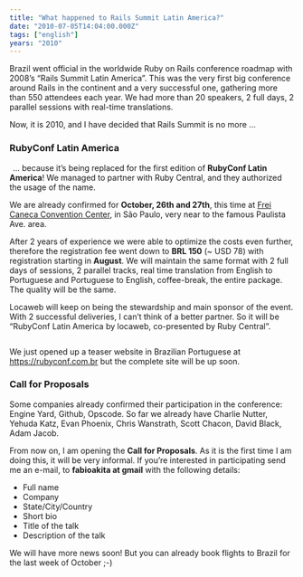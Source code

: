 ```yaml
---
title: "What happened to Rails Summit Latin America?"
date: "2010-07-05T14:04:00.000Z"
tags: ["english"]
years: "2010"
---
```


<p></p>
<p>Brazil went official in the worldwide Ruby on Rails conference roadmap with 2008’s “Rails Summit Latin America”. This was the very first big conference around Rails in the continent and a very successful one, gathering more than 550 attendees each year. We had more than 20 speakers, 2 full days, 2 parallel sessions with real-time translations.</p>
<p>Now, it is 2010, and I have decided that Rails Summit is no more …</p>
<p></p>
<p></p>
<h3>RubyConf Latin America</h3>
<div style="float: left; margin: 3px"><img src="https://s3.amazonaws.com/akitaonrails/assets/2010/7/5/rubyconf_logo_original.png?1278338120" srcset="https://s3.amazonaws.com/akitaonrails/assets/2010/7/5/rubyconf_logo_original.png?1278338120 2x" alt=""></div>
<p>… because it’s being replaced for the first edition of <strong>RubyConf Latin America</strong>! We managed to partner with Ruby Central, and they authorized the usage of the name.</p>
<p>We are already confirmed for <strong>October, 26th and 27th</strong>, this time at <a href="https://www.convencoesfreicaneca.com.br/Conteudo.asp">Frei Caneca Convention Center</a>, in São Paulo, very near to the famous Paulista Ave. area.</p>
<p>After 2 years of experience we were able to optimize the costs even further, therefore the registration fee went down to <strong><span class="caps">BRL</span> 150</strong> (~ <span class="caps">USD</span> 78) with registration starting in <strong>August</strong>. We will maintain the same format with 2 full days of sessions, 2 parallel tracks, real time translation from English to Portuguese and Portuguese to English, coffee-break, the entire package. The quality will be the same.</p>
<p>Locaweb will keep on being the stewardship and main sponsor of the event. With 2 successful deliveries, I can’t think of a better partner. So it will be “RubyConf Latin America by locaweb, co-presented by Ruby Central”.</p>
<p style="text-align: center"><a href="https://rubyconf.com.br"><img src="https://s3.amazonaws.com/akitaonrails/assets/2010/7/5/Screen%20shot%202010-07-05%20at%2010.55.35%20AM_original.png?1278338165" srcset="https://s3.amazonaws.com/akitaonrails/assets/2010/7/5/Screen%20shot%202010-07-05%20at%2010.55.35%20AM_original.png?1278338165 2x" alt=""></a></p>
<p>We just opened up a teaser website in Brazilian Portuguese at <a href="https://rubyconf.com.br">https://rubyconf.com.br</a> but the complete site will be up soon.</p>
<h3>Call for Proposals</h3>
<p>Some companies already confirmed their participation in the conference: Engine Yard, Github, Opscode. So far we already have Charlie Nutter, Yehuda Katz, Evan Phoenix, Chris Wanstrath, Scott Chacon, David Black, Adam Jacob.</p>
<p>From now on, I am opening the <strong>Call for Proposals</strong>. As it is the first time I am doing this, it will be very informal. If you’re interested in participating send me an e-mail, to <strong>fabioakita at gmail</strong> with the following details:</p>
<ul>
  <li>Full name</li>
  <li>Company</li>
  <li>State/City/Country</li>
  <li>Short bio</li>
  <li>Title of the talk</li>
  <li>Description of the talk</li>
</ul>
<p>We will have more news soon! But you can already book flights to Brazil for the last week of October ;-)</p>
<p></p>